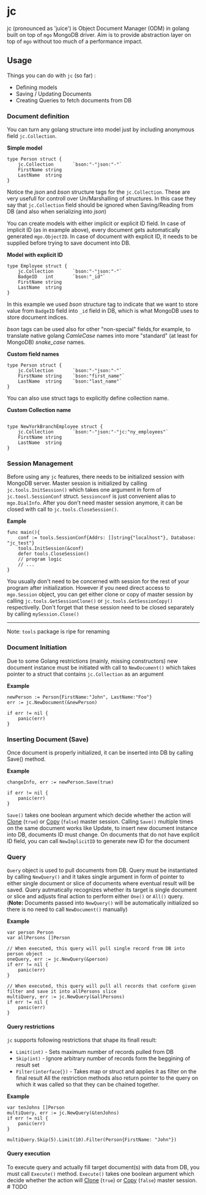 # jc
jc (pronounced as 'juice') is Object Document Manager (ODM) in golang built on top of `mgo` MongoDB driver. Aim is to provide abstraction layer on top of `mgo` without too much of a performance impact.

## Usage
Things you can do with `jc` (so far) :
 * Defining models
 * Saving / Updating Documents
 * Creating Queries to fetch documents from DB
 
### Document definition
You can turn any golang structure into model just by including anonymous field `jc.Collection`. 

**Simple model**
```golang
type Person struct {
	jc.Collection 		`bson:"-"json:"-"`
	FirstName string
	LastName  string
}

```
Notice the *json* and *bson* structure tags for the `jc.Collection`. These are very usefull for controll over Un/Marshalling of structures. In this case they say that `jc.Collection` field should be ignored when Saving/Reading from DB (and also when serializing into *json*)

You can create models with either implicit or explicit ID field. In case of implicit ID (as in example above), every document gets automatically generated `mgo.ObjectID`. In case of document with explicit ID, it needs to be supplied before trying to save document into DB.

**Model with explicit ID**
```golang
type Employee struct {
	jc.Collection 		`bson:"-"json:"-"`
	BadgeID   int 		`bson:"_id"`
	FirstName string
	LastName  string
}
```
In this example we used *bson* structure tag to indicate that we want to store value from `BadgeID` field into `_id` field in DB, which is what MongoDB uses to store document indices. 

*bson* tags can be used also for other "non-special" fields,for example, to translate native golang *CamleCase* names into more "standard" (at least for MongoDB) *snake_case* names.

**Custom field names**
```golang
type Person struct {
	jc.Collection 		`bson:"-"json:"-"`
	FirstName string	`bson:"first_name"`
	LastName  string	`bson:"last_name"`
}
```

You can also use struct tags to explicitly define collection name.

**Custom Collection name**
```golang

type NewYorkBranchEmployee struct {
	jc.Collection		`bson:"-"json:"-"jc:"ny_employees"`
	FirstName string
	LastName  string
}
```
### Session Management
Before using any `jc` features, there needs to be initialized session with MongoDB server. Master session is initialized by calling `jc.tools.InitSession()` which takes one argument in form of `jc.toosl.SessionConf` struct. `Sessionconf` is just convenient alias to `mgo.DialInfo`. After you don't need master session anymore, it can be closed with call to `jc.tools.CloseSession()`.

**Eample**
```golang
func main(){
	conf := tools.SessionConf{Addrs: []string{"localhost"}, Database: "jc_test"}
	tools.InitSession(&conf)
	defer tools.CloseSession()
	// program logic
	// ...
}
```
You usually don't need to be concerned with session for the rest of your program after initialization. However if you need direct access to `mgo.Session` object, you can get either clone or copy of master session by calling `jc.tools.GetSessionClone()` or `jc.tools.GetSessionCopy()` respectivelly. Don't forget that these session need to be closed separately by calling `mySession.Close()`
_______________________________________________________________
Note: `tools` package is ripe for renaming
### Document Initiation
Due to some Golang restrictions (mainly, missing constructors) new document instance must be initiated with call to `NewDocument()` which takes pointer to a struct that contains `jc.Collection` as an argument

**Example**
```golang
newPerson := Person{FirstName:"John", LastName:"Foo"}
err := jc.NewDocument(&newPerson)

if err != nil {
	panic(err)
}
```
### Inserting Document (Save)
Once document is properly initialized, it can be inserted into DB by calling Save() method.

**Example**
```golang
changeInfo, err := newPerson.Save(true)

if err != nil {
	panic(err)
}
```
`Save()` takes one boolean argument which decide whether the action will [Clone](https://godoc.org/gopkg.in/mgo.v2#Session.Clone) (`true`) or [Copy](https://godoc.org/gopkg.in/mgo.v2#Session.Copy) (`false`) master session.
Calling `Save()` multiple times on the same document works like Update, to insert new document instance into DB, documents ID must change. On documents that do not have explicit ID field, you can call `NewImplicitID` to generate new ID for the document

### Query
`Query` object is used to pull documents from DB. Query must be instantiated by calling `NewQuery()` and it takes single argument in form of pointer to either single document or slice of documents where eventual result will be saved. Query autmatically recognizes whether its target is single document or slice and adjusts final action to perform either `One()` or `All()` query. (**Note:** Documents passed into `NewQuery()` will be automatically initialized so there is no need to call `NewDocument()` manually)

**Example**
```golang
var person Person
var allPersons []Person

// When executed, this query will pull single record from DB into person object
oneQuery, err := jc.NewQuery(&person)
if err != nil {
	panic(err)
}

// When executed, this query will pull all records that conform given filter and save it into allPersons slice
multiQuery, err := jc.NewQuery(&allPersons)
if err != nil {
	panic(err)
}
```

#### Query restrictions
`jc` supports following restrictions that shape its finall result:
 * `Limit(int)` - Sets maximum number of records pulled from DB
 * `Skip(int)` - Ignore arbitrary number of records form the beggining of result set
 * `Filter(interface{})` - Takes map or struct and applies it as filter on the final result
All the restriction methods also return pointer to the query on which it was called so that they can be chained together.

**Example**
```golang
var tenJohns []Person
multiQuery, err := jc.NewQuery(&tenJohns)
if err != nil {
	panic(err)
}

multiQuery.Skip(5).Limit(10).Filter(Person{FirstName: "John"})
```
 
#### Query execution
To execute query and actually fill target document(s) with data from DB, you must call `Execute()` method. `Execute()` takes one boolean argument which decide whether the action will [Clone](https://godoc.org/gopkg.in/mgo.v2#Session.Clone) (`true`) or [Copy](https://godoc.org/gopkg.in/mgo.v2#Session.Copy) (`false`) master session.
\# TODO

